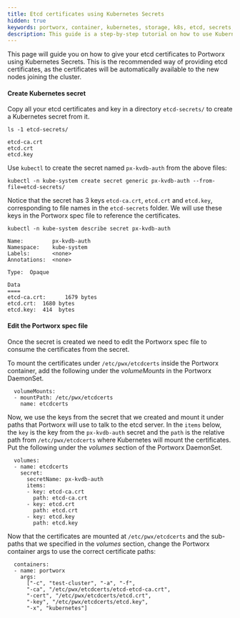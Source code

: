 ```yaml
---
title: Etcd certificates using Kubernetes Secrets
hidden: true
keywords: portworx, container, kubernetes, storage, k8s, etcd, secrets, certificates
description: This guide is a step-by-step tutorial on how to use Kubernetes secrets to give etcd certificates to Portworx.
---
```


This page will guide you on how to give your etcd certificates to Portworx using Kubernetes Secrets. This is the recommended way of providing etcd certificates, as the certificates will be automatically available to the new nodes joining the cluster.

#### Create Kubernetes secret
Copy all your etcd certificates and key in a directory `etcd-secrets/` to create a Kubernetes secret from it.

```text
ls -1 etcd-secrets/
```

```output
etcd-ca.crt
etcd.crt
etcd.key
```

Use `kubectl` to create the secret named `px-kvdb-auth` from the above files:

```text
kubectl -n kube-system create secret generic px-kvdb-auth --from-file=etcd-secrets/
```

Notice that the secret has 3 keys `etcd-ca.crt`, `etcd.crt` and `etcd.key`, corresponding to file names in the `etcd-secrets` folder. We will use these keys in the Portworx spec file to reference the certificates.

```text
kubectl -n kube-system describe secret px-kvdb-auth
```

```output
Name:         px-kvdb-auth
Namespace:    kube-system
Labels:       <none>
Annotations:  <none>

Type:  Opaque

Data
====
etcd-ca.crt:      1679 bytes
etcd.crt:  1680 bytes
etcd.key:  414  bytes
```

#### Edit the Portworx spec file

Once the secret is created we need to edit the Portworx spec file to consume the certificates from the secret.

To mount the certificates under `/etc/pwx/etcdcerts` inside the Portworx container, add the following under the _volumeMounts_ in the Portworx DaemonSet.

```text
  volumeMounts:
  - mountPath: /etc/pwx/etcdcerts
    name: etcdcerts
```

Now, we use the keys from the secret that we created and mount it under paths that Portworx will use to talk to the etcd server. In the `items` below, the `key` is the key from the `px-kvdb-auth` secret and the `path` is the relative path from `/etc/pwx/etcdcerts` where Kubernetes will mount the certificates. Put the following under the _volumes_ section of the Portworx DaemonSet.

```text
  volumes:
  - name: etcdcerts
    secret:
      secretName: px-kvdb-auth
      items:
      - key: etcd-ca.crt
        path: etcd-ca.crt
      - key: etcd.crt
        path: etcd.crt
      - key: etcd.key
        path: etcd.key
```

Now that the certificates are mounted at `/etc/pwx/etcdcerts` and the sub-paths that we specified in the _volumes_ section, change the Portworx container args to use the correct certificate paths:

```text
  containers:
  - name: portworx
    args:
      ["-c", "test-cluster", "-a", "-f",
      "-ca", "/etc/pwx/etcdcerts/etcd-etcd-ca.crt",
      "-cert", "/etc/pwx/etcdcerts/etcd.crt",
      "-key", "/etc/pwx/etcdcerts/etcd.key",
      "-x", "kubernetes"]
```
